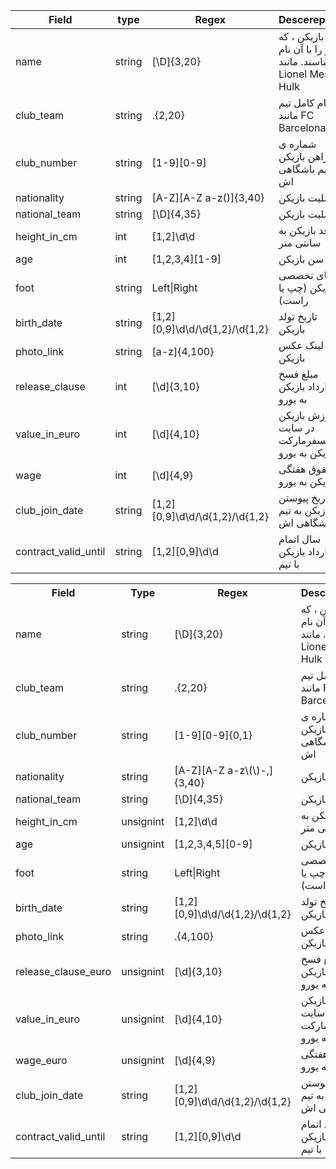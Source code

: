 Field |  type   | Regex | Descereption
----- |---------|-------|--------------
name |  string  | [\D]{3,20} | نام بازیکن ، که او را با آن نام میشناسند. مانند Lionel Messi , Hulk
club_team |  string  | .{2,20} | نام کامل تیم مانند FC Barcelona
club_number |  string  | [1-9][0-9] | شماره ی پیراهن بازیکن در تیم باشگاهی اش
nationality |  string  | [A-Z][A-Z a-z\(\)]{3,40} | ملیت بازیکن
national_team |  string  | [\D]{4,35} | ملیت بازیکن
height_in_cm |  int  | [1,2]\d\d | قد بازیکن به سانتی متر
age |  int  | [1,2,3,4][1-9] | سن بازیکن
foot |  string  | Left\|Right | پای تخصصی بازیکن (چپ یا راست) 
birth_date |  string  | [1,2][0,9]\d\d/\d{1,2}/\d{1,2} | تاریخ تولد بازیکن
photo_link |  string  | [a-z]{4,100} | لینک عکس بازیکن
release_clause |  int  | [\d]{3,10} | مبلغ فسخ قرارداد بازیکن به یورو
value_in_euro |  int  | [\d]{4,10} | ارزش بازیکن در سایت ترانسفرمارکت بازیکن به یورو
wage |  int  | [\d]{4,9} | حقوق هفتگی بازیکن به یورو
club_join_date |  string  | [1,2][0,9]\d\d/\d{1,2}/\d{1,2} | تاریخ پیوستن بازیکن به تیم باشگاهی اش
contract_valid_until |  string  | [1,2][0,9]\d\d | سال اتمام قرارداد بازیکن با تیم


 <table>
  <tr>
    <th>Field</th>
    <th>Type</th>
    <th>Regex</th>
    <th>Descereption</th>
  </tr>
 
  <tr>
    <td>name</td>
    <td>string</td>
    <td>[\D]{3,20}</td>
    <td>
    نام بازیکن ، که او را با آن نام میشناسند. مانند Lionel Messi , Hulk
    </td>
  </tr>
 
  <tr>
    <td>club_team</td>
    <td>string</td>
    <td>.{2,20}</td>
    <td>
    نام کامل تیم مانند FC Barcelona
    </td>
  </tr>

  <tr>
    <td>club_number</td>
    <td>string</td>
    <td>[1-9][0-9]{0,1}</td>
    <td>
    شماره ی پیراهن بازیکن در تیم باشگاهی اش
    </td>
  </tr>

  <tr>
    <td>nationality</td>
    <td>string</td>
    <td>[A-Z][A-Z a-z\(\)-,]{3,40}</td>
    <td>
    ملیت بازیکن
    </td>
  </tr>

  <tr>
    <td>national_team</td>
    <td>string</td>
    <td>[\D]{4,35}</td>
    <td>
    تیم ملی بازیکن
    </td>
  </tr>

  <tr>
    <td>height_in_cm</td>
    <td>unsignint</td>
    <td>[1,2]\d\d</td>
    <td>
    قد بازیکن به سانتی متر
    </td>
  </tr>

  <tr>
    <td>age</td>
    <td>unsignint</td>
    <td>[1,2,3,4,5][0-9]</td>
    <td>
    سن بازیکن
    </td>
  </tr>
 
  <tr>
    <td>foot</td>
    <td>string</td>
    <td>Left|Right</td>
    <td>
    پای تخصصی بازیکن (چپ یا راست)
    </td>
  </tr>
  
  <tr>
    <td>birth_date</td>
    <td>string</td>
    <td>[1,2][0,9]\d\d/\d{1,2}/\d{1,2}</td>
    <td>
    تاریخ تولد بازیکن
    </td>
  </tr>

  <tr>
    <td>photo_link</td>
    <td>string</td>
    <td>.{4,100}</td>
    <td>
    لینک عکس بازیکن
    </td>
  </tr>
  
  <tr>
    <td>release_clause_euro</td>
    <td>unsignint</td>
    <td>[\d]{3,10}</td>
    <td>
    مبلغ فسخ قرارداد بازیکن به یورو
    </td>
  </tr>

  <tr>
    <td>value_in_euro</td>
    <td>unsignint</td>
    <td>[\d]{4,10}</td>
    <td>
    ارزش بازیکن در سایت ترانسفرمارکت به یورو
    </td>
  </tr>

  <tr>
    <td>wage_euro</td>
    <td>unsignint</td>
    <td>[\d]{4,9}</td>
    <td>
    حقوق هفتگی بازیکن به یورو
    </td>
  </tr>

  <tr>
    <td>club_join_date</td>
    <td>string</td>
    <td>[1,2][0,9]\d\d/\d{1,2}/\d{1,2}</td>
    <td>
    تاریخ پیوستن بازیکن به تیم باشگاهی اش
    </td>
  </tr>

  <tr>
    <td>contract_valid_until</td>
    <td>string</td>
    <td>[1,2][0,9]\d\d</td>
    <td>
    سال اتمام قرارداد بازیکن با تیم
    </td>
  </tr>

</table> 
